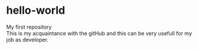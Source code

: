 # hello-world
My first repository<br>
This is my acquaintance with the gitHub and this can be very usefull for my job as developer.
